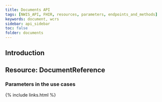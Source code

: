 ```yaml
---
title: Documents API
tags: [NWIS_API, FHIR, resources, parameters, endpoints_and_methods]
keywords: document, wcrs 
sidebar: api_sidebar
toc: false
folder: documents
---
```


## Introduction 

## Resource: DocumentReference

### Parameters in the use cases

{% include links.html %}